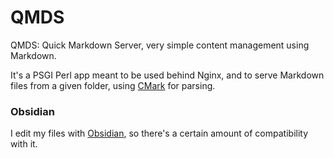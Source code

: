 # QMDS

QMDS: Quick Markdown Server, very simple content management using Markdown.

It's a PSGI Perl app meant to be used behind Nginx, and to serve Markdown files from a given folder, using [CMark](https://github.com/commonmark/cmark) for parsing.

### Obsidian

I edit my files with [Obsidian](https://obsidian.md), so there's a certain amount of compatibility with it.
